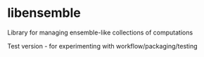 # libensemble
Library for managing ensemble-like collections of computations

Test version - for experimenting with workflow/packaging/testing

